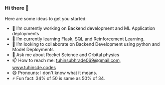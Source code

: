### Hi there 👋

<!--
**Gituhin/Gituhin** is a ✨ _special_ ✨ repository because its `README.md` (this file) appears on your GitHub profile.
-->
Here are some ideas to get you started:

- 🔭 I’m currently working on Backend development and ML Application deployments
- 🌱 I’m currently learning Flask, SQL and Reinforcement Learning.
- 👯 I’m looking to collaborate on Backend Development using python and Model Deployments
- 💬 Ask me about Rocket Science and Orbital physics
- 📫 How to reach me: tuhinsubhrade069@gmail.com, www.tuhinsde.codes
- 😄 Pronouns: I don't know what it means.
- ⚡ Fun fact: 34% of 50 is same as 50% of 34.

